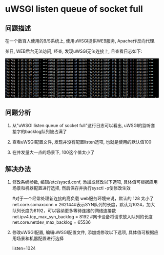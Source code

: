 # uWSGI listen queue of socket full

## 问题描述

在一个数百人使用的B/S系统上, 使用uWSGI提供WEB服务, Apache作反向代理.

某日, WEB后台无法访问, 经查, 发现uWSGI无法连接上, 且查看日志如下:

![uwsgi log](https://raw.githubusercontent.com/garenchan/my-worklog/master/docs/snapshots/uwsgi/issue1.png)

## 问题分析

1. 从"uWSGI listen queue of socket full"这行日志可以看出, uWSGI的监听套接字的backlog队列被占满了

2. 查看uWSGI配置文件, 发现并没有配置listen选项, 也就是使用的默认值100

3. 在并发量大一点的场景下, 100这个值太小了

## 解决办法

1. 修改系统参数, 编辑/etc/sysctl.conf, 添加或修改以下选项, 具体值可根据应用场景和机器配置进行选择, 然后保存并执行sysctl -p使修改生效

    #对于一个经常处理新连接的高负载 web服务环境来说，默认的 128 太小了
    net.core.somaxconn = 262144
    ​#表示SYN队列的长度，默认为1024，加大队列长度为8192，可以容纳更多等待连接的网络连接数
    net.ipv4.tcp_max_syn_backlog = 8192
    #网卡设备将请求放入队列的长度
    net.core.netdev_max_backlog = 65536

2. 修改uWSGI配置, 编辑uWSGI配置文件, 添加或修改以下选项, 具体值可根据应用场景和机器配置进行选择

    listen=1024